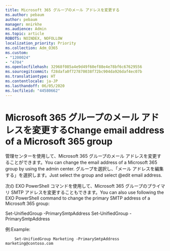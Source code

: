 ```yaml
---
title: Microsoft 365 グループのメール アドレスを変更する
ms.author: pebaum
author: pebaum
manager: mnirkhe
ms.audience: Admin
ms.topic: article
ROBOTS: NOINDEX, NOFOLLOW
localization_priority: Priority
ms.collection: Adm_O365
ms.custom:
- "1200024"
- "4704"
ms.openlocfilehash: 32968f085a4e9d49f60ef88e4e78bf6c67629556
ms.sourcegitcommit: f28dafa0f727870038f72bc904da926daf4ec07b
ms.translationtype: HT
ms.contentlocale: ja-JP
ms.lasthandoff: 06/05/2020
ms.locfileid: "44580662"
---
```

# <a name="change-email-address-of-a-microsoft-365-group"></a><span data-ttu-id="fc6e5-102">Microsoft 365 グループのメール アドレスを変更する</span><span class="sxs-lookup"><span data-stu-id="fc6e5-102">Change email address of a Microsoft 365 group</span></span>

<span data-ttu-id="fc6e5-103">管理センターを使用して、Microsoft 365 グループのメール アドレスを変更することができます。</span><span class="sxs-lookup"><span data-stu-id="fc6e5-103">You can change the email address of a Microsoft 365 group by using the admin center.</span></span> <span data-ttu-id="fc6e5-104">グループを選択し、「メール アドレスを編集する」を選択します。</span><span class="sxs-lookup"><span data-stu-id="fc6e5-104">Just select the group and select @edit email address.</span></span>

<span data-ttu-id="fc6e5-105">次の EXO PowerShell コマンドを使用して、Microsoft 365 グループのプライマリ SMTP アドレスを変更することもできます。</span><span class="sxs-lookup"><span data-stu-id="fc6e5-105">You can also use following the EXO PowerShell command to change the primary SMTP address of a Microsoft 365 group:</span></span>

<span data-ttu-id="fc6e5-106">Set-UnifiedGroup <Group Name> -PrimarySmtpAddress <new SMTP Address></span><span class="sxs-lookup"><span data-stu-id="fc6e5-106">Set-UnifiedGroup <Group Name> -PrimarySmtpAddress <new SMTP Address></span></span>

<span data-ttu-id="fc6e5-107">例:</span><span class="sxs-lookup"><span data-stu-id="fc6e5-107">Example:</span></span>

```
    Set-UnifiedGroup Marketing -PrimarySmtpAddress marketing@contoso.com
```
